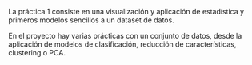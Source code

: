 La práctica 1 consiste en una visualización y aplicación de estadística y primeros modelos sencillos a un dataset de datos.

En el proyecto hay varias prácticas con un conjunto de datos, desde la aplicación de modelos de clasificación, reducción de características, clustering o PCA.
